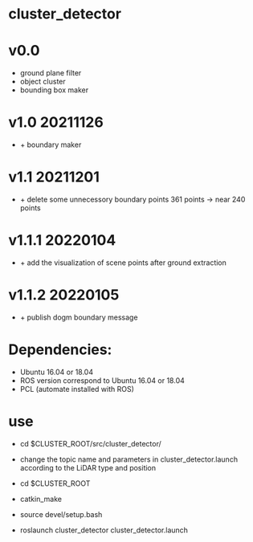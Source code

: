 # cluster_detector


# v0.0
+ ground plane filter
+ object cluster
+ bounding box maker


# v1.0 20211126
+ \+ boundary maker



# v1.1 20211201
+ \+ delete some unnecessory boundary points   361 points -> near 240 points

# v1.1.1 20220104
+ \+ add the visualization of scene points after ground extraction

# v1.1.2 20220105
+ \+ publish dogm boundary message

# Dependencies:
+ Ubuntu 16.04 or 18.04
+ ROS version correspond to Ubuntu 16.04 or 18.04
+ PCL (automate installed with ROS)

# use

+ cd $CLUSTER_ROOT/src/cluster_detector/
+ change the topic name and parameters in cluster_detector.launch according to the LiDAR type and position

+ cd $CLUSTER_ROOT
+ catkin_make
+ source devel/setup.bash
+ roslaunch cluster_detector cluster_detector.launch